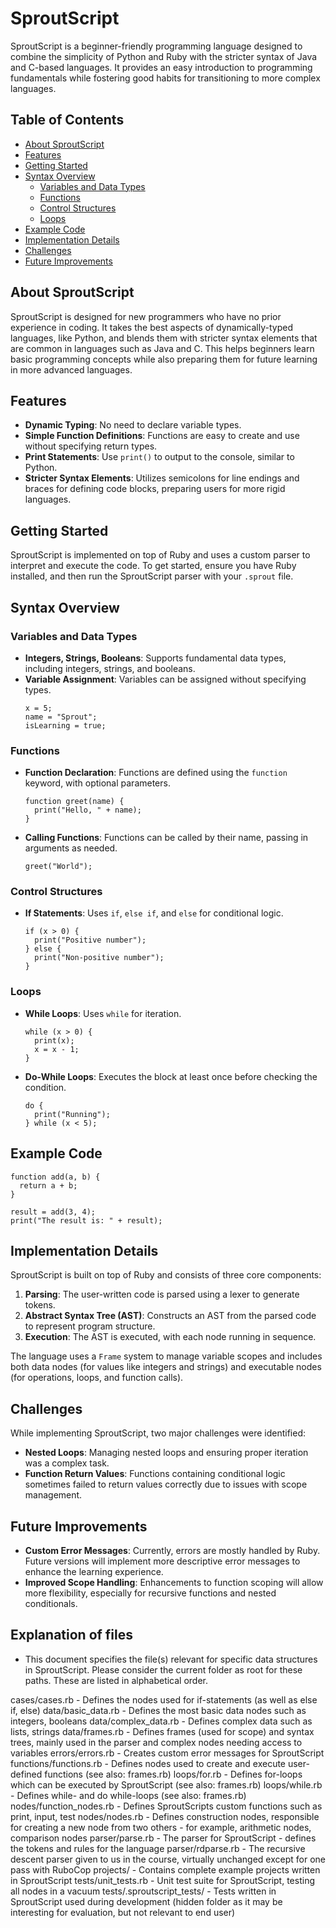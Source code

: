 # SproutScript

SproutScript is a beginner-friendly programming language designed to combine the simplicity of Python and Ruby with the stricter syntax of Java and C-based languages. It provides an easy introduction to programming fundamentals while fostering good habits for transitioning to more complex languages.

## Table of Contents
- [About SproutScript](#about-sproutscript)
- [Features](#features)
- [Getting Started](#getting-started)
- [Syntax Overview](#syntax-overview)
  - [Variables and Data Types](#variables-and-data-types)
  - [Functions](#functions)
  - [Control Structures](#control-structures)
  - [Loops](#loops)
- [Example Code](#example-code)
- [Implementation Details](#implementation-details)
- [Challenges](#challenges)
- [Future Improvements](#future-improvements)

## About SproutScript
SproutScript is designed for new programmers who have no prior experience in coding. It takes the best aspects of dynamically-typed languages, like Python, and blends them with stricter syntax elements that are common in languages such as Java and C. This helps beginners learn basic programming concepts while also preparing them for future learning in more advanced languages.

## Features
- **Dynamic Typing**: No need to declare variable types.
- **Simple Function Definitions**: Functions are easy to create and use without specifying return types.
- **Print Statements**: Use `print()` to output to the console, similar to Python.
- **Stricter Syntax Elements**: Utilizes semicolons for line endings and braces for defining code blocks, preparing users for more rigid languages.

## Getting Started
SproutScript is implemented on top of Ruby and uses a custom parser to interpret and execute the code. To get started, ensure you have Ruby installed, and then run the SproutScript parser with your `.sprout` file.

## Syntax Overview
### Variables and Data Types
- **Integers, Strings, Booleans**: Supports fundamental data types, including integers, strings, and booleans.
- **Variable Assignment**: Variables can be assigned without specifying types.
  ```sprout
  x = 5;
  name = "Sprout";
  isLearning = true;
  ```

### Functions
- **Function Declaration**: Functions are defined using the `function` keyword, with optional parameters.
  ```sprout
  function greet(name) {
    print("Hello, " + name);
  }
  ```
- **Calling Functions**: Functions can be called by their name, passing in arguments as needed.
  ```sprout
  greet("World");
  ```

### Control Structures
- **If Statements**: Uses `if`, `else if`, and `else` for conditional logic.
  ```sprout
  if (x > 0) {
    print("Positive number");
  } else {
    print("Non-positive number");
  }
  ```

### Loops
- **While Loops**: Uses `while` for iteration.
  ```sprout
  while (x > 0) {
    print(x);
    x = x - 1;
  }
  ```
- **Do-While Loops**: Executes the block at least once before checking the condition.
  ```sprout
  do {
    print("Running");
  } while (x < 5);
  ```

## Example Code
```sprout
function add(a, b) {
  return a + b;
}

result = add(3, 4);
print("The result is: " + result);
```

## Implementation Details
SproutScript is built on top of Ruby and consists of three core components:
1. **Parsing**: The user-written code is parsed using a lexer to generate tokens.
2. **Abstract Syntax Tree (AST)**: Constructs an AST from the parsed code to represent program structure.
3. **Execution**: The AST is executed, with each node running in sequence.

The language uses a `Frame` system to manage variable scopes and includes both data nodes (for values like integers and strings) and executable nodes (for operations, loops, and function calls).

## Challenges
While implementing SproutScript, two major challenges were identified:
- **Nested Loops**: Managing nested loops and ensuring proper iteration was a complex task.
- **Function Return Values**: Functions containing conditional logic sometimes failed to return values correctly due to issues with scope management.

## Future Improvements
- **Custom Error Messages**: Currently, errors are mostly handled by Ruby. Future versions will implement more descriptive error messages to enhance the learning experience.
- **Improved Scope Handling**: Enhancements to function scoping will allow more flexibility, especially for recursive functions and nested conditionals.



## Explanation of files
- This document specifies the file(s) relevant for specific data structures in SproutScript. Please consider the current folder as root for these paths. These are listed in alphabetical order.

cases/cases.rb              - Defines the nodes used for if-statements (as well as else if, else)
data/basic_data.rb          - Defines the most basic data nodes such as integers, booleans
data/complex_data.rb        - Defines complex data such as lists, strings
data/frames.rb              - Defines frames (used for scope) and syntax trees, mainly used in the parser and complex nodes needing access to variables
errors/errors.rb            - Creates custom error messages for SproutScript
functions/functions.rb      - Defines nodes used to create and execute user-defined functions (see also: frames.rb)
loops/for.rb                - Defines for-loops which can be executed by SproutScript (see also: frames.rb)
loops/while.rb              - Defines while- and do while-loops (see also: frames.rb)
nodes/function_nodes.rb     - Defines SproutScripts custom functions such as print, input, test
nodes/nodes.rb              - Defines construction nodes, responsible for creating a new node from two others - for example, arithmetic nodes, comparison nodes
parser/parse.rb             - The parser for SproutScript - defines the tokens and rules for the language
parser/rdparse.rb           - The recursive descent parser given to us in the course, virtually unchanged except for one pass with RuboCop
projects/                   - Contains complete example projects written in SproutScript
tests/unit_tests.rb         - Unit test suite for SproutScript, testing all nodes in a vacuum
tests/.sproutscript_tests/   - Tests written in SproutScript used during development (hidden folder as it may be interesting for evaluation, but not relevant to end user)
